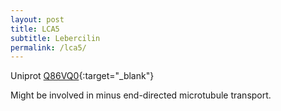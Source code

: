 ```yaml
---
layout: post
title: LCA5
subtitle: Lebercilin
permalink: /lca5/
---
```



Uniprot [Q86VQ0](http://www.uniprot.org/uniprot/Q86VQ0){:target="_blank"}

Might be involved in minus end-directed microtubule transport.